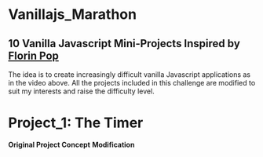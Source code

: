 # Vanillajs_Marathon
## 10 Vanilla Javascript Mini-Projects Inspired by [Florin Pop](https://youtu.be/dtKciwk_si4)
The idea is to create increasingly difficult vanilla Javascript applications as in the video above. All the projects included in this challenge are modified to suit my interests and raise the difficulty level. 

# Project_1: The Timer
**Original Project Concept**
**Modification**


